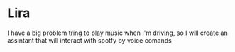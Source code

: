 # Lira

I have a big problem tring to play music when I'm driving, so I will create an assintant that will interact with spotfy by voice comands

